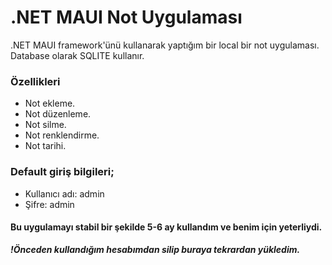# .NET MAUI Not Uygulaması

.NET MAUI framework'ünü kullanarak yaptığım bir local bir not uygulaması. Database olarak SQLITE kullanır.

### Özellikleri

- Not ekleme.
- Not düzenleme.
- Not silme.
- Not renklendirme.
- Not tarihi.

### **Default giriş bilgileri;**

- Kullanıcı adı: admin
- Şifre: admin

#### Bu uygulamayı stabil bir şekilde 5-6 ay kullandım ve benim için yeterliydi.

_**!Önceden kullandığım hesabımdan silip buraya tekrardan yükledim.**_
